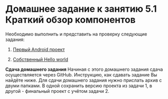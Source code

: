 # Домашнее задание к занятию 5.1 Краткий обзор компонентов

Необходимо выполнить и представить на проверку следующие задания:

1. [Первый Android проект](https://github.com/netology-code/and-homeworks/tree/master/android-components/1.1.1)

2. [Собственный Hello world](https://github.com/netology-code/and-homeworks/tree/master/android-components/1.1.2)




**Сдача домашнего задания**
Начиная с этого домашнего задания сдача осуществляется через GitHub.
Инструкцию, как сдавать задание Вы найдёте ниже.
Для сдачи домашнего задания нужно прислать архив с двуми папками. В одной сохранить версию проекта из задачи 1, в другой - финальный проект с учётом задачи 2.
